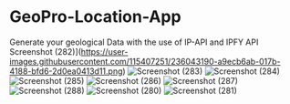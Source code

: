 # GeoPro-Location-App
Generate your geological Data with the use of IP-API and IPFY API
Screenshot (282)](https://user-images.githubusercontent.com/115407251/236043190-a9ecb6ab-017b-4188-bfd6-2d0ea0413d11.png)
![Screenshot (283)](https://user-images.githubusercontent.com/115407251/236043207-79315f18-8d9b-4777-8a87-af041b4f25db.png)
![Screenshot (284)](https://user-images.githubusercontent.com/115407251/236043220-4f805754-cb9a-45b2-a3d0-3ef243ee5ada.png)
![Screenshot (285)](https://user-images.githubusercontent.com/115407251/236043233-07f24abd-3b6f-4413-afd4-2e6491c9ddb3.png)
![Screenshot (286)](https://user-images.githubusercontent.com/115407251/236043238-a18fec30-e47b-4a99-911f-73a61e0fe4ac.png)
![Screenshot (287)](https://user-images.githubusercontent.com/115407251/236043245-ff0d5949-239e-46ca-9daf-ce3cd7ddeaab.png)
![Screenshot (288)](https://user-images.githubusercontent.com/115407251/236043257-872a8ac2-08d5-405d-8846-4fb086cfdb06.png)
![Screenshot (280)](https://user-images.githubusercontent.com/115407251/236043263-d42b6412-56b5-4b33-a425-c98e7228000c.png)
![Screenshot (281)](https://user-images.githubusercontent.com/115407251/236043272-01c8e996-d33e-4a10-a6cd-d377404732ec.png)
